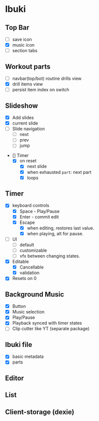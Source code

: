 # Ibuki

## Top Bar
- [ ] save icon
- [x] music icon
- [ ] section tabs

## Workout parts
- [ ] navbar(top/bot) routine drills view
- [x] drill items view
- [ ] persist item index on switch
## Slideshow
- [x] Add slides
- [x] current slide
- [ ] Slide navigation
  - [ ] next
  - [ ] prev
  - [ ] jump
- [] Timer
  - [x] on reset
    - [x] next slide
    - [x] when exhausted `part`: next part
    - [x] loops

## Timer
- [x] keyboard controls
  - [x] Space - Play/Pause
  - [x] Enter - commit edit
  - [x] Escape
    -[x] when editing, restores last value.
    -[x] when playing, alt for pause.
- [ ] UI
  - [ ] default
  - [ ] customizable
  - [ ] vfx between changing states.
- [x] Editable
  - [x] Cancellable
  - [x] validation
- [x] Resets on 0

## Background Music
- [x] Button
- [x] Music selection
- [x] Play/Pause
- [x] Playback synced with timer states
- [ ] Clip cutter like YT (separate package)
## Ibuki file
- [x] basic metadata
- [x] parts

## Editor

## List

## Client-storage (dexie)